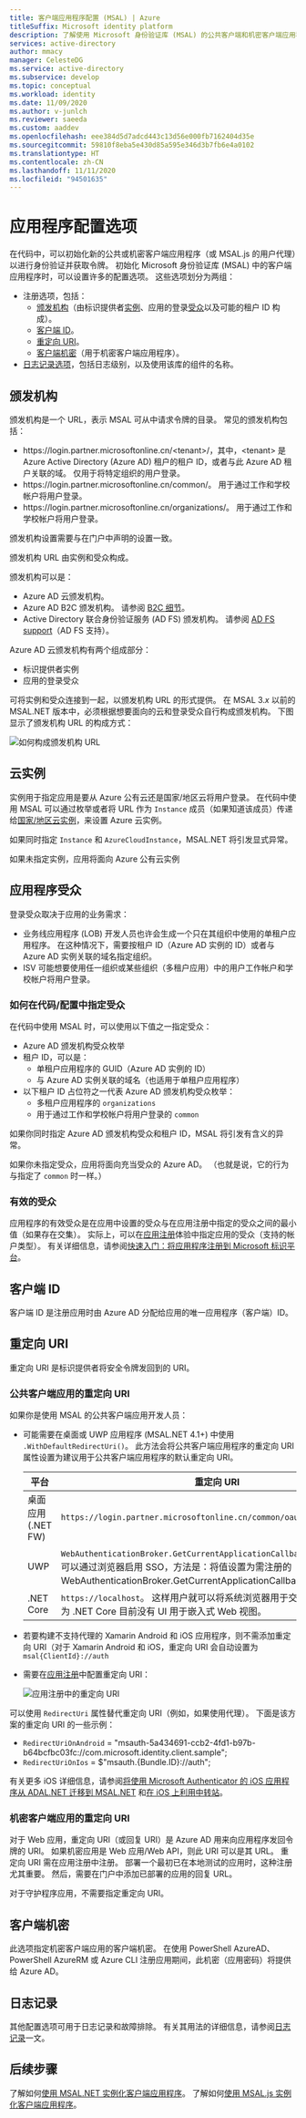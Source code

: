 ```yaml
---
title: 客户端应用程序配置 (MSAL) | Azure
titleSuffix: Microsoft identity platform
description: 了解使用 Microsoft 身份验证库 (MSAL) 的公共客户端和机密客户端应用程序的配置选项。
services: active-directory
author: mmacy
manager: CelesteDG
ms.service: active-directory
ms.subservice: develop
ms.topic: conceptual
ms.workload: identity
ms.date: 11/09/2020
ms.author: v-junlch
ms.reviewer: saeeda
ms.custom: aaddev
ms.openlocfilehash: eee384d5d7adcd443c13d56e000fb7162404d35e
ms.sourcegitcommit: 59810f8eba5e430d85a595e346d3b7fb6e4a0102
ms.translationtype: HT
ms.contentlocale: zh-CN
ms.lasthandoff: 11/11/2020
ms.locfileid: "94501635"
---
```

# <a name="application-configuration-options"></a>应用程序配置选项

在代码中，可以初始化新的公共或机密客户端应用程序（或 MSAL.js 的用户代理）以进行身份验证并获取令牌。 初始化 Microsoft 身份验证库 (MSAL) 中的客户端应用程序时，可以设置许多的配置选项。 这些选项划分为两组：

- 注册选项，包括：
    - [颁发机构](#authority)（由标识提供者[实例](#cloud-instance)、应用的登录[受众](#application-audience)以及可能的租户 ID 构成）。
    - [客户端 ID](#client-id)。
    - [重定向 URI](#redirect-uri)。
    - [客户端机密](#client-secret)（用于机密客户端应用程序）。
- [日志记录选项](#logging)，包括日志级别，以及使用该库的组件的名称。

## <a name="authority"></a>颁发机构

颁发机构是一个 URL，表示 MSAL 可从中请求令牌的目录。 常见的颁发机构包括：

- https\://login.partner.microsoftonline.cn/\<tenant\>/，其中，&lt;tenant&gt; 是 Azure Active Directory (Azure AD) 租户的租户 ID，或者与此 Azure AD 租户关联的域。 仅用于将特定组织的用户登录。
- https\://login.partner.microsoftonline.cn/common/。 用于通过工作和学校帐户将用户登录。
- https\://login.partner.microsoftonline.cn/organizations/。 用于通过工作和学校帐户将用户登录。

颁发机构设置需要与在门户中声明的设置一致。

颁发机构 URL 由实例和受众构成。

颁发机构可以是：
- Azure AD 云颁发机构。
- Azure AD B2C 颁发机构。 请参阅 [B2C 细节](https://github.com/AzureAD/microsoft-authentication-library-for-dotnet/wiki/AAD-B2C-specifics)。
- Active Directory 联合身份验证服务 (AD FS) 颁发机构。 请参阅 [AD FS support](https://aka.ms/msal-net-adfs-support)（AD FS 支持）。

Azure AD 云颁发机构有两个组成部分：
- 标识提供者实例 
- 应用的登录受众 

可将实例和受众连接到一起，以颁发机构 URL 的形式提供。 在 MSAL 3.*x* 以前的 MSAL.NET 版本中，必须根据想要面向的云和登录受众自行构成颁发机构。  下图显示了颁发机构 URL 的构成方式：

![如何构成颁发机构 URL](./media/msal-client-application-configuration/authority.png)

## <a name="cloud-instance"></a>云实例

实例用于指定应用是要从 Azure 公有云还是国家/地区云将用户登录。  在代码中使用 MSAL 可以通过枚举或者将 URL 作为 `Instance` 成员（如果知道该成员）传递给[国家/地区云实例](authentication-national-cloud.md#azure-ad-authentication-endpoints)，来设置 Azure 云实例。

如果同时指定 `Instance` 和 `AzureCloudInstance`，MSAL.NET 将引发显式异常。

如果未指定实例，应用将面向 Azure 公有云实例

## <a name="application-audience"></a>应用程序受众

登录受众取决于应用的业务需求：
- 业务线应用程序 (LOB) 开发人员也许会生成一个只在其组织中使用的单租户应用程序。 在这种情况下，需要按租户 ID（Azure AD 实例的 ID）或者与 Azure AD 实例关联的域名指定组织。
- ISV 可能想要使用任一组织或某些组织（多租户应用）中的用户工作帐户和学校帐户将用户登录。 

### <a name="how-to-specify-the-audience-in-your-codeconfiguration"></a>如何在代码/配置中指定受众

在代码中使用 MSAL 时，可以使用以下值之一指定受众：
- Azure AD 颁发机构受众枚举
- 租户 ID，可以是：
  - 单租户应用程序的 GUID（Azure AD 实例的 ID）
  - 与 Azure AD 实例关联的域名（也适用于单租户应用程序）
- 以下租户 ID 占位符之一代表 Azure AD 颁发机构受众枚举：
    - 多租户应用程序的 `organizations`
    - 用于通过工作和学校帐户将用户登录的 `common`

如果你同时指定 Azure AD 颁发机构受众和租户 ID，MSAL 将引发有含义的异常。

如果你未指定受众，应用将面向充当受众的 Azure AD。 （也就是说，它的行为与指定了 `common` 时一样。）

### <a name="effective-audience"></a>有效的受众

应用程序的有效受众是在应用中设置的受众与在应用注册中指定的受众之间的最小值（如果存在交集）。 实际上，可以在[应用注册](https://portal.azure.cn/#blade/Microsoft_AAD_RegisteredApps/ApplicationsListBlade)体验中指定应用的受众（支持的帐户类型）。 有关详细信息，请参阅[快速入门：将应用程序注册到 Microsoft 标识平台](quickstart-register-app.md)。

## <a name="client-id"></a>客户端 ID

客户端 ID 是注册应用时由 Azure AD 分配给应用的唯一应用程序（客户端）ID。

## <a name="redirect-uri"></a>重定向 URI

重定向 URI 是标识提供者将安全令牌发回到的 URI。

### <a name="redirect-uri-for-public-client-apps"></a>公共客户端应用的重定向 URI

如果你是使用 MSAL 的公共客户端应用开发人员：
- 可能需要在桌面或 UWP 应用程序 (MSAL.NET 4.1+) 中使用 `.WithDefaultRedirectUri()`。 此方法会将公共客户端应用程序的重定向 URI 属性设置为建议用于公共客户端应用程序的默认重定向 URI。

  平台  | 重定向 URI
  ---------  | --------------
  桌面应用 (.NET FW) | `https://login.partner.microsoftonline.cn/common/oauth2/nativeclient`
  UWP | `WebAuthenticationBroker.GetCurrentApplicationCallbackUri()` 的值。 这可以通过浏览器启用 SSO，方法是：将值设置为需注册的 WebAuthenticationBroker.GetCurrentApplicationCallbackUri() 的结果
  .NET Core | `https://localhost`。 这样用户就可以将系统浏览器用于交互式身份验证，因为 .NET Core 目前没有 UI 用于嵌入式 Web 视图。

- 若要构建不支持代理的 Xamarin Android 和 iOS 应用程序，则不需添加重定向 URI（对于 Xamarin Android 和 iOS，重定向 URI 会自动设置为 `msal{ClientId}://auth`

- 需要在[应用注册](https://portal.azure.cn/#blade/Microsoft_AAD_RegisteredApps/ApplicationsListBlade)中配置重定向 URI：

   ![应用注册中的重定向 URI](./media/msal-client-application-configuration/redirect-uri.png)

可以使用 `RedirectUri` 属性替代重定向 URI（例如，如果使用代理）。 下面是该方案的重定向 URI 的一些示例：

- `RedirectUriOnAndroid` = "msauth-5a434691-ccb2-4fd1-b97b-b64bcfbc03fc://com.microsoft.identity.client.sample";
- `RedirectUriOnIos` = $"msauth.{Bundle.ID}://auth";

有关更多 iOS 详细信息，请参阅[将使用 Microsoft Authenticator 的 iOS 应用程序从 ADAL.NET 迁移到 MSAL.NET](msal-net-migration-ios-broker.md) 和[在 iOS 上利用中转站](https://github.com/AzureAD/microsoft-authentication-library-for-dotnet/wiki/Leveraging-the-broker-on-iOS)。

### <a name="redirect-uri-for-confidential-client-apps"></a>机密客户端应用的重定向 URI

对于 Web 应用，重定向 URI（或回复 URI）是 Azure AD 用来向应用程序发回令牌的 URI。 如果机密应用是 Web 应用/Web API，则此 URI 可以是其 URL。 重定向 URI 需在应用注册中注册。 部署一个最初已在本地测试的应用时，这种注册尤其重要。 然后，需要在门户中添加已部署的应用的回复 URL。

对于守护程序应用，不需要指定重定向 URI。

## <a name="client-secret"></a>客户端机密

此选项指定机密客户端应用的客户端机密。 在使用 PowerShell AzureAD、PowerShell AzureRM 或 Azure CLI 注册应用期间，此机密（应用密码）将提供给 Azure AD。

## <a name="logging"></a>日志记录

其他配置选项可用于日志记录和故障排除。 有关其用法的详细信息，请参阅[日志记录](msal-logging.md)一文。

## <a name="next-steps"></a>后续步骤

了解如何[使用 MSAL.NET 实例化客户端应用程序](msal-net-initializing-client-applications.md)。
了解如何[使用 MSAL.js 实例化客户端应用程序](msal-js-initializing-client-applications.md)。

